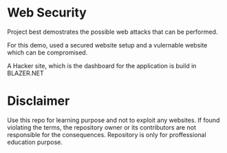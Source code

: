 # Web Security
Project best demostrates the possible web attacks that can be performed. 

For this demo, used a secured website setup and a vulernable website which can be compromised. 

A Hacker site, which is the dashboard for the application is build in BLAZER.NET 

# Disclaimer
Use this repo for learning purpose and not to exploit any websites. If found violating the terms, the repository owner or its contributors are not responsible for the consequences. Repository is only for proffessional education purpose. 
